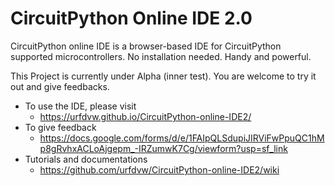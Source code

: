 # CircuitPython Online IDE 2.0

CircuitPython online IDE is a browser-based IDE for CircuitPython supported microcontrollers. No installation needed. Handy and powerful.

This Project is currently under Alpha (inner test).
You are welcome to try it out and give feedbacks.

- To use the IDE, please visit
    - https://urfdvw.github.io/CircuitPython-online-IDE2/
- To give feedback
    - https://docs.google.com/forms/d/e/1FAIpQLSdupiJIRViFwPpuQC1hMp8gRvhxACLoAjgepm_-IRZumwK7Cg/viewform?usp=sf_link
- Tutorials and documentations
    - https://github.com/urfdvw/CircuitPython-online-IDE2/wiki